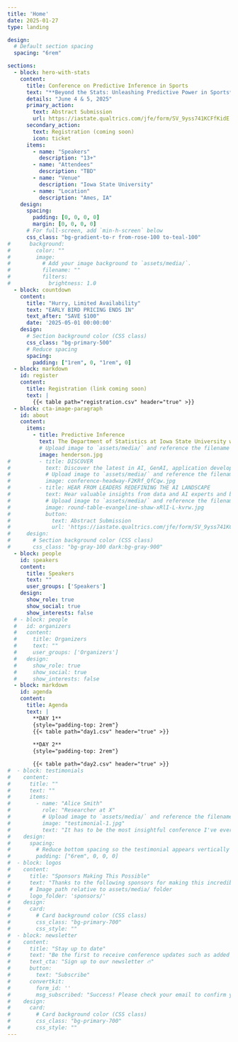 ```yaml
---
title: 'Home'
date: 2025-01-27
type: landing

design:
  # Default section spacing
  spacing: "6rem"

sections:
  - block: hero-with-stats
    content:
      title: Conference on Predictive Inference in Sports
      text: "**Beyond the Stats: Unleashing Predictive Power in Sports**"
      details: "June 4 & 5, 2025"
      primary_action:
        text: Abstract Submission
        url: https://iastate.qualtrics.com/jfe/form/SV_9yss741KCFfKidE
      secondary_action:
        text: Registration (coming soon)
        icon: ticket
      items:
        - name: "Speakers"
          description: "13+"
        - name: "Attendees"
          description: "TBD"
        - name: "Venue"
          description: "Iowa State University"
        - name: "Location"
          description: "Ames, IA"
    design:
      spacing:
        padding: [0, 0, 0, 0]
        margin: [0, 0, 0, 0]
      # For full-screen, add `min-h-screen` below
      css_class: "bg-gradient-to-r from-rose-100 to-teal-100"
#      background:
#        color: ""
#        image:
#          # Add your image background to `assets/media/`.
#          filename: ""
#          filters:
#            brightness: 1.0
  - block: countdown
    content:
      title: "Hurry, Limited Availability"
      text: "EARLY BIRD PRICING ENDS IN"
      text_after: "SAVE $100"
      date: '2025-05-01 00:00:00'
    design:
      # Section background color (CSS class)
      css_class: "bg-primary-500"
      # Reduce spacing
      spacing:
        padding: ["1rem", 0, "1rem", 0]
  - block: markdown
    id: register
    content:
      title: Registration (link coming soon)
      text: |
        {{< table path="registration.csv" header="true" >}}
  - block: cta-image-paragraph
    id: about
    content:
      items:
        - title: Predictive Inference
          text: The Department of Statistics at Iowa State University will host a conference on predictive inference and its applications on June 4 & 5, 2025, in Ames, Iowa. || The conference is made possible by a gift from David Harville that has established the C. R. Henderson Fund for Excellence in Predictive Inference and Its Applications.
          # Upload image to `assets/media/` and reference the filename here
          image: henderson.jpg
#         - title: DISCOVER
#           text: Discover the latest in AI, GenAI, application development and much more.
#           # Upload image to `assets/media/` and reference the filename here
#           image: conference-headway-F2KRf_QfCqw.jpg
#         - title: HEAR FROM LEADERS REDEFINING THE AI LANDSCAPE
#           text: Hear valuable insights from data and AI experts and business leaders, while discovering the limitless #possibilities of data, AI and application collaboration for your organization.
#           # Upload image to `assets/media/` and reference the filename here
#           image: round-table-evangeline-shaw-xRlI-L-kvrw.jpg
#           button:
#             text: Abstract Submission
#             url: 'https://iastate.qualtrics.com/jfe/form/SV_9yss741KCFfKidE'
#     design:
#       # Section background color (CSS class)
#       css_class: "bg-gray-100 dark:bg-gray-900"
  - block: people
    id: speakers
    content:
      title: Speakers
      text: ""
      user_groups: ['Speakers']
    design:
      show_role: true
      show_social: true
      show_interests: false
  # - block: people
  #   id: organizers
  #   content:
  #     title: Organizers
  #     text: ""
  #     user_groups: ['Organizers']
  #   design:
  #     show_role: true
  #     show_social: true
  #     show_interests: false
  - block: markdown
    id: agenda
    content:
      title: Agenda
      text: |
        **DAY 1**
        {style="padding-top: 2rem"}
        {{< table path="day1.csv" header="true" >}}
        
        **DAY 2**
        {style="padding-top: 2rem"}

        {{< table path="day2.csv" header="true" >}}
#  - block: testimonials
#    content:
#      title: ""
#      text: ""
#      items:
#        - name: "Alice Smith"
#          role: "Researcher at X"
#          # Upload image to `assets/media/` and reference the filename here
#          image: "testimonial-1.jpg"
#          text: "It has to be the most insightful conference I've ever attended!"
#    design:
#      spacing:
#        # Reduce bottom spacing so the testimonial appears vertically centered between sections
#        padding: ["6rem", 0, 0, 0]
#  - block: logos
#    content:
#      title: "Sponsors Making This Possible"
#      text: "Thanks to the following sponsors for making this incredible event possible!"
#      # Image path relative to assets/media/ folder
#      logo_folder: 'sponsors/'
#    design:
#      card:
#        # Card background color (CSS class)
#        css_class: "bg-primary-700"
#        css_style: ""
#  - block: newsletter
#    content:
#      title: "Stay up to date"
#      text: "Be the first to receive conference updates such as added speakers, deadlines, and ticket deals."
#      text_cta: "Sign up to our newsletter 🔥"
#      button:
#        text: "Subscribe"
#      convertkit:
#        form_id: ''
#        msg_subscribed: "Success! Please check your email to confirm your subscription."
#    design:
#      card:
#        # Card background color (CSS class)
#        css_class: "bg-primary-700"
#        css_style: ""
---
```

